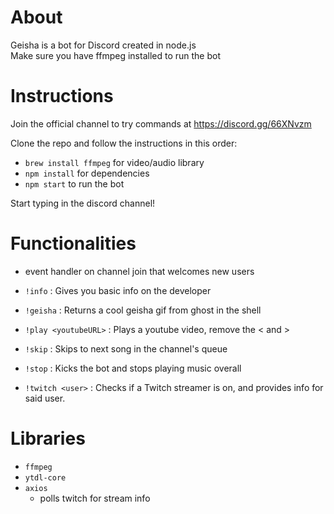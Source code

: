 # About

Geisha is a bot for Discord created in node.js<br>
Make sure you have ffmpeg installed to run the bot<br>

# Instructions

Join the official channel to try commands at https://discord.gg/66XNvzm 

Clone the repo and follow the instructions in this order:

- `brew install ffmpeg` for video/audio library
- `npm install` for dependencies
- `npm start` to run the bot

Start typing in the discord channel!

# Functionalities

- event handler on channel join that welcomes new users
- `!info` : Gives you basic info on the developer
- `!geisha` : Returns a cool geisha gif from ghost in the shell

- `!play <youtubeURL>` : Plays a youtube video, remove the < and >
- `!skip` : Skips to next song in the channel's queue
- `!stop` : Kicks the bot and stops playing music overall

- `!twitch <user>` : Checks if a Twitch streamer is on, and provides info for said user.

# Libraries

- `ffmpeg`
- `ytdl-core`
- `axios`
    - polls twitch for stream info
